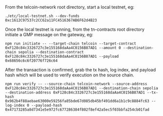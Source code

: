 From the telcoin-network root directory, start a local testnet, eg:

`./etc/local-testnet.sh --dev-funds 0xc1612C97537c2CC62a11FC4516367AB6F62d4B23`

Once the local testnet is running, from the tn-contracts root directory initiate a GMP message on the gateway, eg:

`npm run initiate -- --target-chain telcoin --target-contract 0xF128c84c3326727c3e155168daAa4C0156B87AD1 --amount 0 --destination-chain sepolia --destination-contract 0xF128c84c3326727c3e155168daAa4C0156B87AD1 --payload 0x68656c6c6f20776f726c64`

After the transaction is confirmed, grab the tx hash, log index, and payload hash which will be used to verify execution on the source chain.

`npm run verify -- --source-chain telcoin-network --source-address 0xF128c84c3326727c3e155168daAa4C0156B87AD1 --destination-chain sepolia --destination-address 0xF128c84c3326727c3e155168daAa4C0156B87AD1 --tx-hash 0x962b4f88aebae63000e59256fa85bde67d085db45bf491dd6a1b1c9c8884fc63 --log-index 0 --payload-hash 0x47173285a8d7341e5e972fc677286384f802f8ef42a5ec5f03bbfa254cb01fad`
